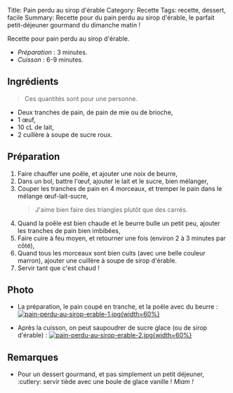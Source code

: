 Title: Pain perdu au sirop d'érable
Category: Recette
Tags: recette, dessert, facile
Summary: Recette pour du pain perdu au sirop d'érable, le parfait petit-déjeuner gourmand du dimanche matin !

Recette pour pain perdu au sirop d'érable.

- *Préparation* : 3 minutes.
- *Cuisson* : 6-9 minutes.

## Ingrédients
> Ces quantités sont pour une personne.

- Deux tranches de pain, de pain de mie ou de brioche,
- 1 œuf,
- 10 cL de lait,
- 2 cuillère à soupe de sucre roux.

## Préparation
1. Faire chauffer une poêle, et ajouter une noix de beurre,
2. Dans un bol, battre l'œuf, ajouter le lait et le sucre, bien mélanger,
3. Couper les tranches de pain en 4 morceaux, et tremper le pain dans le mélange œuf-lait-sucre,
    > J'aime bien faire des triangles plutôt que des carrés.
4. Quand la poêle est bien chaude et le beurre bulle un petit peu, ajouter les tranches de pain bien imbibées,
5. Faire cuire à feu moyen, et retourner une fois (environ 2 à 3 minutes par côté),
6. Quand tous les morceaux sont bien cuits (avec une belle couleur marron), ajouter une cuillère à soupe de sirop d'érable.
7. Servir tant que c'est chaud !

## Photo
- La préparation, le pain coupé en tranche, et la poêle avec du beurre :
  [![pain-perdu-au-sirop-erable-1.jpg]({filename}images/pain-perdu-au-sirop-erable-1.jpg){width=60%}]({filename}images/pain-perdu-au-sirop-erable-1.jpg)

- Après la cuisson, on peut saupoudrer de sucre glace (ou de sirop d'érable) :
  [![pain-perdu-au-sirop-erable-2.jpg]({filename}images/pain-perdu-au-sirop-erable-2.jpg){width=60%}]({filename}images/pain-perdu-au-sirop-erable-2.jpg)

## Remarques
- Pour un dessert gourmand, et pas simplement un petit déjeuner, :cutlery: servir tiède avec une boule de glace vanille ! *Miam !*
